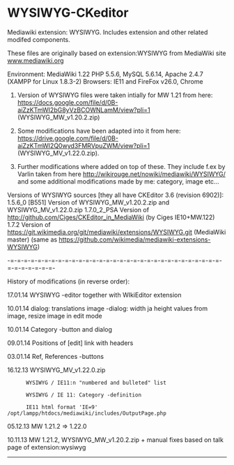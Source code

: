 WYSIWYG-CKeditor
================

Mediawiki extension: WYSIWYG. Includes extension and other related modifed components.

These files are originally based on extension:WYSIWYG from MediaWiki site www.mediawiki.org

Environment:
  MediaWiki 1.22
  PHP 5.5.6, MySQL 5.6.14, Apache 2.4.7 (XAMPP for Linux 1.8.3-2)
  Browsers: IE11 and FireFox v26.0, Chrome

1. Version of WYSIWYG files were taken intially for MW 1.21 from here:
   https://docs.google.com/file/d/0B-aiZzKTmWI2bG8yVzBCOWNLamM/view?pli=1
   (WYSIWYG_MW_v1.20.2.zip)

2. Some modifications have been adapted into it from here:
   https://drive.google.com/file/d/0B-aiZzKTmWI2Q0wyd3FMRVpuZWM/view?pli=1
   (WYSIWYG_MV_v1.22.0.zip).

3. Further modifications where added on top of these.
   They include f.ex <reference> by Varlin taken from here
   http://wikirouge.net/nowiki/mediawiki/WYSIWYG/
   and some additional modifications made by me: category, image etc...

Versions of WYSIWYG sources [they all have CKEditor 3.6 (revision 6902)]:
1.5.6_0 [B551]  Version of WYSIWYG_MW_v1.20.2.zip and WYSIWYG_MV_v1.22.0.zip
1.7.0_2_PSA     Version of http://github.com/Ciges/CKEditor_in_MediaWiki (by Ciges IE10+MW.122)
1.7.2           Version of https://git.wikimedia.org/git/mediawiki/extensions/WYSIWYG.git (MediaWiki master)
                           (same as https://github.com/wikimedia/mediawiki-extensions-WYSIWYG)

-=-=-=-=-=-=-=-=-=-=-=-=-=-=-=-=-=-=-=-=-=-=-=-=-=-=-=-=-=-=-=-=-=-=-=-=-=-=-

History of modifications (in reverse order):

17.01.14  WYSIWYG -editor together with WIkiEditor extension

10.01.14  <Ref> dialog: translations
          image -dialog: width ja height values from image, resize image in edit mode

10.01.14  Category -button and dialog

09.01.14  Positions of [edit] link with headers

03.01.14  Ref, References -buttons

16.12.13  WYSIWYG_MV_v1.22.0.zip

          WYSIWYG / IE11:n "numbered and bulleted" list

          WYSIWYG / IE 11: Category -definition

          IE11 html format 'IE=9' /opt/lampp/htdocs/mediawiki/includes/OutputPage.php

05.12.13  MW 1.21.2 => 1.22.0

10.11.13  MW 1.21.2, WYSIWYG_MW_v1.20.2.zip + manual fixes based on talk page of extension:wysiwyg

------------------------------------------------------------------------------
